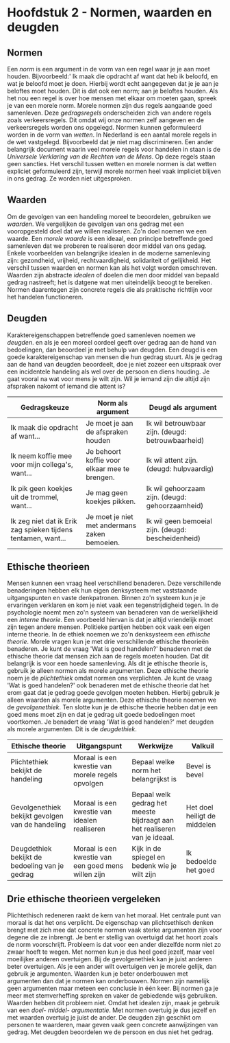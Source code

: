 # Hoofdstuk 2 - Normen, waarden en deugden


## Normen

Een *norm* is een argument in de vorm van een regel waar je je aan moet houden. Bijvoorbeeld:' Ik maak die opdracht af want dat heb ik beloofd, en wat je beloofd moet je doen. Hierbij wordt echt aangegeven dat je je aan je beloftes moet houden. Dit is dat ook een norm; aan je beloftes houden. Als het nou een regel is over hoe mensen met elkaar om moeten gaan, spreek je van een morele norm. Morele normen zijn dus regels aangaande goed samenleven. Deze *gedragsregels* onderscheiden zich van andere regels zoals verkeersregels. Dit omdat wij onze normen zelf aangeven en de verkeersregels worden ons opgelegd. Normen kunnen geformuleerd worden in de vorm van *wetten*. In Nederland is een aantal morele regels in de wet vastgelegd. Bijvoorbeeld dat je niet mag discrimineren. Een ander belangrijk document waarin veel morele regels voor handelen in staan is de *Universele Verklaring van de Rechten van de Mens*. Op deze regels staan geen sancties. Het verschil tussen wetten en morele normen is dat wetten expliciet geformuleerd zijn, terwijl morele normen heel vaak impliciet blijven in ons gedrag. Ze worden niet uitgesproken.

## Waarden
Om de gevolgen van een handeling moreel te beoordelen, gebruiken we *waarden*. We vergelijken de gevolgen van ons gedrag met een vooropgesteld doel dat we willen realiseren. Zo'n doel noemen we een waarde. Een *morele waarde* is een ideaal, een principe betreffende goed samenleven dat we proberen te realiseren door middel van ons gedag. Enkele voorbeelden van belangrijke idealen in de moderne samenleving zijn: gezondheid, vrijheid, rechtvaardigheid, solidariteit of gelijkheid.
Het verschil tussen waarden en normen kan als het volgt worden omschreven. Waarden zijn abstracte *idealen* of doelen die men door middel van bepaald gedrag nastreeft; het is datgene wat men uiteindelijk beoogt te bereiken. Normen daarentegen zijn concrete regels die als praktische richtlijn voor het handelen functioneren.

## Deugden
Karaktereigenschappen betreffende goed samenleven noemen we *deugden*. en als je een moreel oordeel geeft over gedrag aan de hand van bedoelingen, dan beoordeel je met behulp van deugden. Een deugd is een goede karaktereigenschap van mensen die hun gedrag stuurt. Als je gedrag aan de hand van deugden beoordeelt, doe je niet zozeer een uitspraak over een incidentele handeling als wel over de persoon en diens houding. Je gaat vooral na wat voor mens je wilt zijn. Wil je iemand zijn die altijd zijn afspraken nakomt of iemand die attent is?

| Gedragskeuze                                                  | Norm als argument                             | Deugd als argument                                 |
|---------------------------------------------------------------|-----------------------------------------------|----------------------------------------------------|
| Ik maak die opdracht af want...                               | Je moet je aan de afspraken houden            | Ik wil betrouwbaar zijn. (deugd: betrouwbaarheid)  |
| Ik neem koffie mee voor mijn collega's, want...               | Je behoort koffie voor elkaar mee te brengen. | Ik wil attent zijn. (deugd: hulpvaardig)           |
| Ik pik geen koekjes uit de trommel, want...                   | Je mag geen koekjes pikken.                   | Ik wil gehoorzaam zijn. (deugd: gehoorzaamheid)    |
| Ik zeg niet dat ik Erik zag spieken tijdens tentamen, want... | Je moet je niet met andermans zaken bemoeien. | Ik wil geen bemoeial zijn. (deugd: bescheidenheid) |


## Ethische theorieen
Mensen kunnen een vraag heel verschillend benaderen. Deze verschillende benaderingen hebben elk hun eigen denksysteem met vaststaande uitgangspunten en vaste denkpatronen. Binnen zo'n systeem kun je je ervaringen verklaren en kom je niet vaak een tegenstrijdigheid tegen. In de psychologie noemt men zo'n systeem van benaderen van de werkelijkheid een *interne theorie*. Een voorbeeld hiervan is dat je altijd vriendelijk moet zijn tegen andere mensen. Politieke partijen hebben ook vaak een eigen interne theorie. In de ethiek noemen we zo'n denksysteem een *ethische theorie*.
Morele vragen kun je met drie verschillende ethische theorieën benaderen. Je kunt de vraag 'Wat is goed handelen?' benaderen met de ethische theorie dat mensen zich aan de regels moeten houden. Dat dit belangrijk is voor een hoede samenleving. Als dit je ethische theorie is, gebruik je alleen normen als morele argumenten. Deze ethische theorie noem je de *plichtethiek* omdat normen ons verplichten.
Je kunt de vraag 'Wat is goed handelen?' ook benaderen met de ethische theorie dat het erom gaat dat je gedrag goede gevolgen moeten hebben. Hierbij gebruik je alleen waarden als morele argumenten. Deze ethische theorie noemen we de *gevolgenethiek*.
Ten slotte kun je de ethische theorie hebben dat je een goed mens moet zijn en dat je gedrag uit goede bedoelingen moet voortkomen. Je benadert de vraag 'Wat is goed handelen?' met deugden als morele argumenten. Dit is de *deugdethiek*.

| Ethische theorie                                 | Uitgangspunt                                        | Werkwijze                                                                 | Valkuil                      |
|--------------------------------------------------|-----------------------------------------------------|---------------------------------------------------------------------------|------------------------------|
| Plichtethiek bekijkt de handeling                | Moraal is een kwestie van morele regels opvolgen    | Bepaal welke norm het belangrijkst is                                     | Bevel is bevel               |
| Gevolgenethiek bekijkt gevolgen van de handeling | Moraal is een kwestie van idealen realiseren        | Bepaal welk gedrag het meeste bijdraagt aan het realiseren van je ideaal. | Het doel heiligt de middelen |
| Deugdethiek bekijkt de bedoeling van je gedrag   | Moraal is een kwestie van een goed mens willen zijn | Kijk in de spiegel en bedenk wie je wilt zijn                             | Ik bedoelde het goed         |

## Drie ethische theorieen vergeleken
Plichtethisch redeneren raakt de kern van het moraal. Het centrale punt van moraal is dat het ons verplicht. De eigenschap van plichtsethisch denken brengt met zich mee dat concrete normen vaak sterke argumenten zijn voor degene die ze inbrengt. Je bent er stellig van overtuigd dat het hoort zoals de norm voorschrijft. Probleem is dat voor een ander diezelfde norm niet zo zwaar hoeft te wegen. Met normen kun je dus heel goed jezelf, maar veel moeilijker anderen overtuigen.
Bij de gevolgenethiek kan je juist anderen beter overtuigen. Als je een ander wilt overtuigen ven je morele gelijk, dan gebruik je argumenten. Waarden kun je beter onderbouwen met argumenten dan dat je normen kan onderbouwen. Normen zijn namelijk geen argumenten maar meteen een conclusie in één keer. Bij normen ga je meer met stemverheffing spreken en vaker de gebiedende wijs gebruiken. Waarden hebben dit probleem niet. Omdat het idealen zijn, maak je gebruik van een *doel- middel- argumentatie*. Met normen overtuig je dus jezelf en met waarden overtuig je juist de ander.
De deugden zijn geschikt om personen te waarderen, maar geven vaak geen concrete aanwijzingen van gedrag. Met deugden beoordelen we de persoon en dus niet het gedrag.
